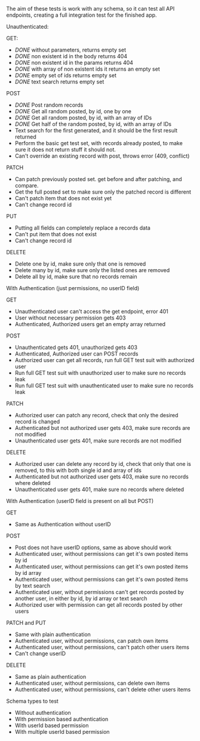 The aim of these tests is work with any schema, so it can test all API endpoints, creating a full integration test for the finished app.

Unauthenticated:

 GET:
- *DONE* without parameters, returns empty set
- *DONE* non existent id in the body returns 404
- *DONE* non existent id in the params returns 404
- *DONE* with array of non existent ids it returns an empty set
- *DONE* empty set of ids returns empty set
- *DONE* text search returns empty set
<!-- - invalid regex returns validation error -->

POST
- *DONE* Post random records
- *DONE* Get all random posted, by id, one by one
- *DONE* Get all random posted, by id, with an array of IDs
- *DONE* Get half of the random posted, by id, with an array of IDs
- Text search for the first generated, and it should be the first result returned
- Perform the basic get test set, with records already posted, to make sure it does not return stuff it should not.
- Can't override an existing record with post, throws error (409, conflict)

PATCH
- Can patch previously posted set. get before and after patching, and compare.
- Get the full posted set to make sure only the patched record is different
- Can't patch item that does not exist yet
- Can't change record id

PUT
- Putting all fields can completely replace a records data
- Can't put item that does not exist
- Can't change record id

DELETE
- Delete one by id, make sure only that one is removed
- Delete many by id, make sure only the listed ones are removed
- Delete all by id, make sure that no records remain


With Authentication (just permissions, no userID field)

GET
- Unauthenticated user can't access the get endpoint, error 401
- User without necessary permission gets 403
- Authenticated, Authorized users get an empty array returned

POST
- Unauthenticated gets 401, unauthorized gets 403
- Authenticated, Authorized user can POST records
- Authorized user can get all records, run full GET test suit with authorized user
- Run full GET test suit with unauthorized user to make sure no records leak
- Run full GET test suit with unauthenticated user to make sure no records leak

PATCH
- Authorized user can patch any record, check that only the desired record is changed
- Authenticated but not authorized user gets 403, make sure records are not modified
- Unauthenticated user gets 401, make sure records are not modified

DELETE
- Authorized user can delete any record by id, check that only that one is removed, to this with both single id and array of ids
- Authenticated but not authorized user gets 403, make sure no records where deleted
- Unauthenticated user gets 401, make sure no records where deleted

With Authentication (userID field is present on all but POST)

GET
- Same as Authentication without userID

POST
- Post does not have userID options, same as above should work
- Authenticated user, without permissions can get it's own posted items by id
- Authenticated user, without permissions can get it's own posted items by id array
- Authenticated user, without permissions can get it's own posted items by text search
- Authenticated user, without permissions can't get records posted by another user, in either by id, by id array or text search
- Authorized user with permission can get all records posted by other users


PATCH and PUT
 - Same with plain authentication
 - Authenticated user, without permissions, can patch own items
 - Authenticated user, without permissions, can't patch other users items
 - Can't change userID

DELETE
 - Same as plain authentication
 - Authenticated user, without permissions, can delete own items
 - Authenticated user, without permissions, can't delete other users items



Schema types to test
 - Without authentication
 - With permission based authentication
 - With userId based permission
 - With multiple userId based permission
